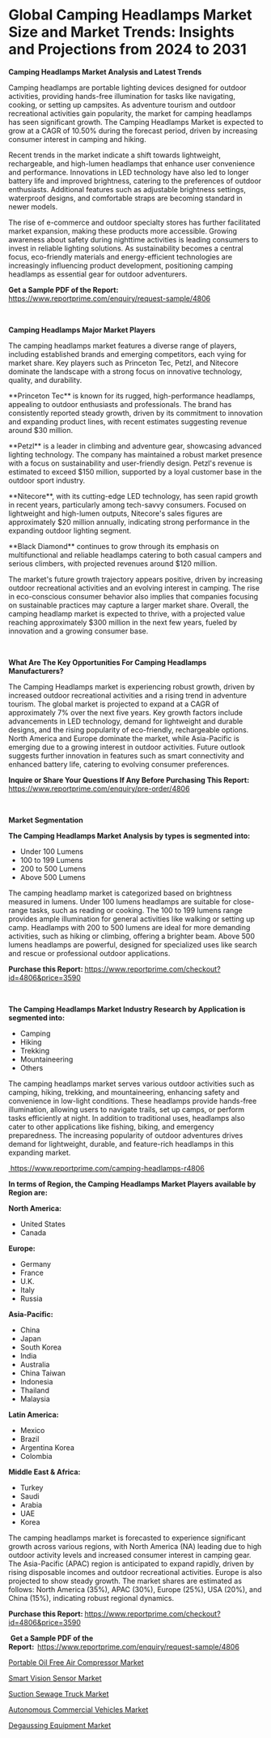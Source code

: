 <p><h1>Global Camping Headlamps Market Size and Market Trends: Insights and Projections from 2024 to 2031</h1></p><p><strong>Camping Headlamps Market Analysis and Latest Trends</strong></p>
<p><p>Camping headlamps are portable lighting devices designed for outdoor activities, providing hands-free illumination for tasks like navigating, cooking, or setting up campsites. As adventure tourism and outdoor recreational activities gain popularity, the market for camping headlamps has seen significant growth. The Camping Headlamps Market is expected to grow at a CAGR of 10.50% during the forecast period, driven by increasing consumer interest in camping and hiking.</p><p>Recent trends in the market indicate a shift towards lightweight, rechargeable, and high-lumen headlamps that enhance user convenience and performance. Innovations in LED technology have also led to longer battery life and improved brightness, catering to the preferences of outdoor enthusiasts. Additional features such as adjustable brightness settings, waterproof designs, and comfortable straps are becoming standard in newer models.</p><p>The rise of e-commerce and outdoor specialty stores has further facilitated market expansion, making these products more accessible. Growing awareness about safety during nighttime activities is leading consumers to invest in reliable lighting solutions. As sustainability becomes a central focus, eco-friendly materials and energy-efficient technologies are increasingly influencing product development, positioning camping headlamps as essential gear for outdoor adventurers.</p></p>
<p><strong>Get a Sample PDF of the Report:&nbsp;</strong> <a href="https://www.reportprime.com/enquiry/request-sample/4806">https://www.reportprime.com/enquiry/request-sample/4806</a></p>
<p>&nbsp;</p>
<p><strong>Camping Headlamps Major Market Players</strong></p>
<p><p>The camping headlamps market features a diverse range of players, including established brands and emerging competitors, each vying for market share. Key players such as Princeton Tec, Petzl, and Nitecore dominate the landscape with a strong focus on innovative technology, quality, and durability.</p><p>**Princeton Tec** is known for its rugged, high-performance headlamps, appealing to outdoor enthusiasts and professionals. The brand has consistently reported steady growth, driven by its commitment to innovation and expanding product lines, with recent estimates suggesting revenue around $30 million.</p><p>**Petzl** is a leader in climbing and adventure gear, showcasing advanced lighting technology. The company has maintained a robust market presence with a focus on sustainability and user-friendly design. Petzl's revenue is estimated to exceed $150 million, supported by a loyal customer base in the outdoor sport industry.</p><p>**Nitecore**, with its cutting-edge LED technology, has seen rapid growth in recent years, particularly among tech-savvy consumers. Focused on lightweight and high-lumen outputs, Nitecore's sales figures are approximately $20 million annually, indicating strong performance in the expanding outdoor lighting segment.</p><p>**Black Diamond** continues to grow through its emphasis on multifunctional and reliable headlamps catering to both casual campers and serious climbers, with projected revenues around $120 million.</p><p>The market's future growth trajectory appears positive, driven by increasing outdoor recreational activities and an evolving interest in camping. The rise in eco-conscious consumer behavior also implies that companies focusing on sustainable practices may capture a larger market share. Overall, the camping headlamp market is expected to thrive, with a projected value reaching approximately $300 million in the next few years, fueled by innovation and a growing consumer base.</p></p>
<p>&nbsp;</p>
<p><strong>What Are The Key Opportunities For Camping Headlamps Manufacturers?</strong></p>
<p><p>The Camping Headlamps market is experiencing robust growth, driven by increased outdoor recreational activities and a rising trend in adventure tourism. The global market is projected to expand at a CAGR of approximately 7% over the next five years. Key growth factors include advancements in LED technology, demand for lightweight and durable designs, and the rising popularity of eco-friendly, rechargeable options. North America and Europe dominate the market, while Asia-Pacific is emerging due to a growing interest in outdoor activities. Future outlook suggests further innovation in features such as smart connectivity and enhanced battery life, catering to evolving consumer preferences.</p></p>
<p><strong>Inquire or Share Your Questions If Any Before Purchasing This Report:</strong> <a href="https://www.reportprime.com/enquiry/pre-order/4806">https://www.reportprime.com/enquiry/pre-order/4806</a></p>
<p>&nbsp;</p>
<p><strong>Market Segmentation</strong></p>
<p><strong>The Camping Headlamps Market Analysis by types is segmented into:</strong></p>
<p><ul><li>Under 100 Lumens</li><li>100 to 199 Lumens</li><li>200 to 500 Lumens</li><li>Above 500 Lumens</li></ul></p>
<p><p>The camping headlamp market is categorized based on brightness measured in lumens. Under 100 lumens headlamps are suitable for close-range tasks, such as reading or cooking. The 100 to 199 lumens range provides ample illumination for general activities like walking or setting up camp. Headlamps with 200 to 500 lumens are ideal for more demanding activities, such as hiking or climbing, offering a brighter beam. Above 500 lumens headlamps are powerful, designed for specialized uses like search and rescue or professional outdoor applications.</p></p>
<p><strong>Purchase this Report:&nbsp;</strong><a href="https://www.reportprime.com/checkout?id=4806&price=3590">https://www.reportprime.com/checkout?id=4806&price=3590</a></p>
<p>&nbsp;</p>
<p><strong>The Camping Headlamps Market Industry Research by Application is segmented into:</strong></p>
<p><ul><li>Camping</li><li>Hiking</li><li>Trekking</li><li>Mountaineering</li><li>Others</li></ul></p>
<p><p>The camping headlamps market serves various outdoor activities such as camping, hiking, trekking, and mountaineering, enhancing safety and convenience in low-light conditions. These headlamps provide hands-free illumination, allowing users to navigate trails, set up camps, or perform tasks efficiently at night. In addition to traditional uses, headlamps also cater to other applications like fishing, biking, and emergency preparedness. The increasing popularity of outdoor adventures drives demand for lightweight, durable, and feature-rich headlamps in this expanding market.</p></p>
<p><a href="https://www.reportprime.com/camping-headlamps-r4806">&nbsp;https://www.reportprime.com/camping-headlamps-r4806</a></p>
<p><strong>In terms of Region, the Camping Headlamps Market Players available by Region are:</strong></p>
<p>
    <p> <strong> North America: </strong>
        <ul>
            <li>United States</li>
            <li>Canada</li>
        </ul>
        </p> 
    <p> <strong> Europe: </strong>
        <ul>
            <li>Germany</li>
            <li>France</li>
            <li>U.K.</li>
            <li>Italy</li>
            <li>Russia</li>
        </ul>
        </p> 
    <p> <strong> Asia-Pacific: </strong>
        <ul>
            <li>China</li>
            <li>Japan</li>
            <li>South Korea</li>
            <li>India</li>
            <li>Australia</li>
            <li>China Taiwan</li>
            <li>Indonesia</li>
            <li>Thailand</li>
            <li>Malaysia</li>
        </ul>
        </p> 
    <p> <strong> Latin America: </strong>
        <ul>
            <li>Mexico</li>
            <li>Brazil</li>
            <li>Argentina Korea</li>
            <li>Colombia</li>
        </ul>
        </p> 
    <p> <strong> Middle East & Africa: </strong>
        <ul>
            <li>Turkey</li>
            <li>Saudi</li>
            <li>Arabia</li>
            <li>UAE</li>
            <li>Korea</li>
        </ul>
    </p>
    </p>
<p><p>The camping headlamps market is forecasted to experience significant growth across various regions, with North America (NA) leading due to high outdoor activity levels and increased consumer interest in camping gear. The Asia-Pacific (APAC) region is anticipated to expand rapidly, driven by rising disposable incomes and outdoor recreational activities. Europe is also projected to show steady growth. The market shares are estimated as follows: North America (35%), APAC (30%), Europe (25%), USA (20%), and China (15%), indicating robust regional dynamics.</p></p>
<p><strong>Purchase this Report: </strong><a href="https://www.reportprime.com/checkout?id=4806&price=3590">https://www.reportprime.com/checkout?id=4806&price=3590</a></p>
<p>&nbsp;<strong>Get a Sample PDF of the Report:&nbsp;&nbsp;</strong><a href="https://www.reportprime.com/enquiry/request-sample/4806">https://www.reportprime.com/enquiry/request-sample/4806</a></p>
<p><strong></strong></p>
<p><p><a href="https://www.linkedin.com/pulse/deep-dive-portable-oil-free-air-compressor-market-itstrends-kmr8c?trackingId=4rcP%2BOAGQb%2BTTA2TgLJxEQ%3D%3D">Portable Oil Free Air Compressor Market</a></p><p><a href="https://github.com/AKSHATREPORTPRIME/Market-Research-Report-List-6/blob/main/smart-vision-sensor-market.md">Smart Vision Sensor Market</a></p><p><a href="https://issuu.com/reportprime-2/docs/suction-sewage-truck-market-size-20_307191df742daf">Suction Sewage Truck Market</a></p><p><a href="https://issuu.com/reportprime-2/docs/autonomous-commercial-vehicles-mark_804a5491a2a761">Autonomous Commercial Vehicles Market</a></p><p><a href="https://www.linkedin.com/pulse/degaussing-equipment-market-industry-trends-forecast-period-gresc?trackingId=3btLLXhVRhGP4Lgp2iJ%2BdA%3D%3D">Degaussing Equipment Market</a></p></p>